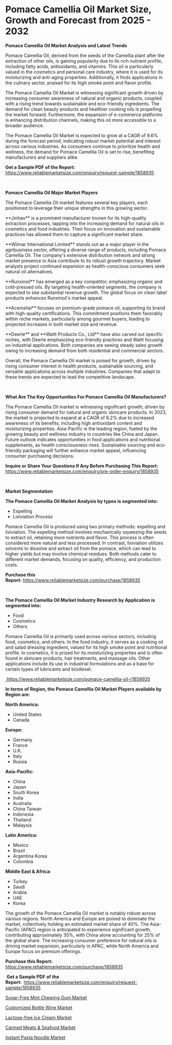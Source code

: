<p><h1>Pomace Camellia Oil Market Size, Growth and Forecast from 2025 - 2032</h1></p><p><strong>Pomace Camellia Oil Market Analysis and Latest Trends</strong></p>
<p><p>Pomace Camellia Oil, derived from the seeds of the Camellia plant after the extraction of other oils, is gaining popularity due to its rich nutrient profile, including fatty acids, antioxidants, and vitamins. This oil is particularly valued in the cosmetics and personal care industry, where it is used for its moisturizing and anti-aging properties. Additionally, it finds applications in the culinary sector, praised for its high smoke point and flavor profile.</p><p>The Pomace Camellia Oil Market is witnessing significant growth driven by increasing consumer awareness of natural and organic products, coupled with a rising trend towards sustainable and eco-friendly ingredients. The demand for clean beauty products and healthier cooking oils is propelling the market forward. Furthermore, the expansion of e-commerce platforms is enhancing distribution channels, making this oil more accessible to a broader audience. </p><p>The Pomace Camellia Oil Market is expected to grow at a CAGR of 9.6% during the forecast period, indicating robust market potential and interest across various industries. As consumers continue to prioritize health and wellness, the demand for Pomace Camellia Oil is set to rise, benefiting manufacturers and suppliers alike.</p></p>
<p><strong>Get a Sample PDF of the Report:&nbsp;</strong> <a href="https://www.reliablemarketsize.com/enquiry/request-sample/1858935?utm_campaign=2115&utm_medium=2&utm_source=Github&utm_content=ia&utm_term=07042025&utm_id=pomace-camellia-oil">https://www.reliablemarketsize.com/enquiry/request-sample/1858935</a></p>
<p>&nbsp;</p>
<p><strong>Pomace Camellia Oil Major Market Players</strong></p>
<p><p>The Pomace Camellia Oil market features several key players, each positioned to leverage their unique strengths in this growing sector. </p><p>**Jinhao** is a prominent manufacturer known for its high-quality extraction processes, tapping into the increasing demand for natural oils in cosmetics and food industries. Their focus on innovation and sustainable practices has allowed them to capture a significant market share.</p><p>**Wilmar International Limited** stands out as a major player in the agribusiness sector, offering a diverse range of products, including Pomace Camellia Oil. The company's extensive distribution network and strong market presence in Asia contribute to its robust growth trajectory. Market analysts project continued expansion as health-conscious consumers seek natural oil alternatives.</p><p>**Runxinoil** has emerged as a key competitor, emphasizing organic and cold-pressed oils. By targeting health-oriented segments, the company is expected to see substantial revenue growth. The global focus on clean label products enhances Runxinoil's market appeal.</p><p>**Acemeliai** focuses on premium-grade pomace oil, supporting its brand with high-quality certifications. This commitment positions them favorably within niche markets, particularly among gourmet buyers, leading to projected increases in both market size and revenue.</p><p>**Deerle** and **Waltt Products Co., Ltd** have also carved out specific niches, with Deerle emphasizing eco-friendly practices and Waltt focusing on industrial applications. Both companies are seeing steady sales growth owing to increasing demand from both residential and commercial sectors.</p><p>Overall, the Pomace Camellia Oil market is poised for growth, driven by rising consumer interest in health products, sustainable sourcing, and versatile applications across multiple industries. Companies that adapt to these trends are expected to lead the competitive landscape.</p></p>
<p>&nbsp;</p>
<p><strong>What Are The Key Opportunities For Pomace Camellia Oil Manufacturers?</strong></p>
<p><p>The Pomace Camellia Oil market is witnessing significant growth, driven by rising consumer demand for natural and organic skincare products. In 2023, the market is projected to expand at a CAGR of 6.2% due to increased awareness of its benefits, including high antioxidant content and moisturizing properties. Asia-Pacific is the leading region, fueled by the growing beauty and wellness industry in countries like China and Japan. Future outlook indicates opportunities in food applications and nutritional supplements, as health consciousness rises. Sustainable sourcing and eco-friendly packaging will further enhance market appeal, influencing consumer purchasing decisions.</p></p>
<p><strong>Inquire or Share Your Questions If Any Before Purchasing This Report:</strong> <a href="https://www.reliablemarketsize.com/enquiry/pre-order-enquiry/1858935?utm_campaign=2115&utm_medium=2&utm_source=Github&utm_content=ia&utm_term=07042025&utm_id=pomace-camellia-oil">https://www.reliablemarketsize.com/enquiry/pre-order-enquiry/1858935</a></p>
<p>&nbsp;</p>
<p><strong>Market Segmentation</strong></p>
<p><strong>The Pomace Camellia Oil Market Analysis by types is segmented into:</strong></p>
<p><ul><li>Expelling</li><li>Lixiviation Process</li></ul></p>
<p><p>Pomace Camellia Oil is produced using two primary methods: expelling and lixiviation. The expelling method involves mechanically squeezing the seeds to extract oil, retaining more nutrients and flavor. This process is often considered more natural and less processed. In contrast, lixiviation utilizes solvents to dissolve and extract oil from the pomace, which can lead to higher yields but may involve chemical residues. Both methods cater to different market demands, focusing on quality, efficiency, and production costs.</p></p>
<p><strong>Purchase this Report:&nbsp;</strong><a href="https://www.reliablemarketsize.com/purchase/1858935?utm_campaign=2115&utm_medium=2&utm_source=Github&utm_content=ia&utm_term=07042025&utm_id=pomace-camellia-oil">https://www.reliablemarketsize.com/purchase/1858935</a></p>
<p>&nbsp;</p>
<p><strong>The Pomace Camellia Oil Market Industry Research by Application is segmented into:</strong></p>
<p><ul><li>Food</li><li>Cosmetics</li><li>Others</li></ul></p>
<p><p>Pomace Camellia Oil is primarily used across various sectors, including food, cosmetics, and others. In the food industry, it serves as a cooking oil and salad dressing ingredient, valued for its high smoke point and nutritional profile. In cosmetics, it is prized for its moisturizing properties and is often found in skincare products, hair treatments, and massage oils. Other applications include its use in industrial formulations and as a base for certain types of lubricants and biodiesel.</p></p>
<p><a href="https://www.reliablemarketsize.com/pomace-camellia-oil-r1858935?utm_campaign=2115&utm_medium=2&utm_source=Github&utm_content=ia&utm_term=07042025&utm_id=pomace-camellia-oil">&nbsp;https://www.reliablemarketsize.com/pomace-camellia-oil-r1858935</a></p>
<p><strong>In terms of Region, the Pomace Camellia Oil Market Players available by Region are:</strong></p>
<p>
    <p> <strong> North America: </strong>
        <ul>
            <li>United States</li>
            <li>Canada</li>
        </ul>
        </p> 
    <p> <strong> Europe: </strong>
        <ul>
            <li>Germany</li>
            <li>France</li>
            <li>U.K.</li>
            <li>Italy</li>
            <li>Russia</li>
        </ul>
        </p> 
    <p> <strong> Asia-Pacific: </strong>
        <ul>
            <li>China</li>
            <li>Japan</li>
            <li>South Korea</li>
            <li>India</li>
            <li>Australia</li>
            <li>China Taiwan</li>
            <li>Indonesia</li>
            <li>Thailand</li>
            <li>Malaysia</li>
        </ul>
        </p> 
    <p> <strong> Latin America: </strong>
        <ul>
            <li>Mexico</li>
            <li>Brazil</li>
            <li>Argentina Korea</li>
            <li>Colombia</li>
        </ul>
        </p> 
    <p> <strong> Middle East & Africa: </strong>
        <ul>
            <li>Turkey</li>
            <li>Saudi</li>
            <li>Arabia</li>
            <li>UAE</li>
            <li>Korea</li>
        </ul>
    </p>
    </p>
<p><p>The growth of the Pomace Camellia Oil market is notably robust across various regions. North America and Europe are poised to dominate the market, collectively holding an estimated market share of 40%. The Asia-Pacific (APAC) region is anticipated to experience significant growth, contributing approximately 35%, with China alone accounting for 25% of the global share. The increasing consumer preference for natural oils is driving market expansion, particularly in APAC, while North America and Europe focus on premium offerings.</p></p>
<p><strong>Purchase this Report: </strong><a href="https://www.reliablemarketsize.com/purchase/1858935?utm_campaign=2115&utm_medium=2&utm_source=Github&utm_content=ia&utm_term=07042025&utm_id=pomace-camellia-oil">https://www.reliablemarketsize.com/purchase/1858935</a></p>
<p>&nbsp;<strong>Get a Sample PDF of the Report:&nbsp;&nbsp;</strong><a href="https://www.reliablemarketsize.com/enquiry/request-sample/1858935?utm_campaign=2115&utm_medium=2&utm_source=Github&utm_content=ia&utm_term=07042025&utm_id=pomace-camellia-oil">https://www.reliablemarketsize.com/enquiry/request-sample/1858935</a></p>
<p><strong></strong></p>
<p><p><a href="https://github.com/gallatannyv6/Market-Research-Report-List-1/blob/main/sugar-free-mint-chewing-gum-market.md?utm_campaign=2115&utm_medium=2&utm_source=Github&utm_content=ia&utm_term=07042025&utm_id=pomace-camellia-oil">Sugar-Free Mint Chewing Gum Market</a></p><p><a href="https://github.com/laroybarrize/Market-Research-Report-List-1/blob/main/customized-bottle-wine-market.md?utm_campaign=2115&utm_medium=2&utm_source=Github&utm_content=ia&utm_term=07042025&utm_id=pomace-camellia-oil">Customized Bottle Wine Market</a></p><p><a href="https://github.com/guzmabugbyf1/Market-Research-Report-List-1/blob/main/lactose-free-ice-cream-market.md?utm_campaign=2115&utm_medium=2&utm_source=Github&utm_content=ia&utm_term=07042025&utm_id=pomace-camellia-oil">Lactose-free Ice Cream Market</a></p><p><a href="https://github.com/melascalbirp/Market-Research-Report-List-1/blob/main/canned-meats-seafood-market.md?utm_campaign=2115&utm_medium=2&utm_source=Github&utm_content=ia&utm_term=07042025&utm_id=pomace-camellia-oil">Canned Meats & Seafood Market</a></p><p><a href="https://github.com/waackheidtn5/Market-Research-Report-List-1/blob/main/instant-pasta-noodle-market.md?utm_campaign=2115&utm_medium=2&utm_source=Github&utm_content=ia&utm_term=07042025&utm_id=pomace-camellia-oil">Instant Pasta Noodle Market</a></p></p>